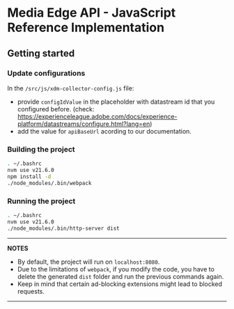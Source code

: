 # Media Edge API - JavaScript Reference Implementation

## Getting started

### Update configurations

In the ```/src/js/xdm-collector-config.js``` file:
- provide ```configIdValue``` in the placeholder with datastream id that you configured before. 
(check: https://experienceleague.adobe.com/docs/experience-platform/datastreams/configure.html?lang=en)
- add the value for ```apiBaseUrl``` acording to our documentation.


### Building the project
```bash
. ~/.bashrc
nvm use v21.6.0
npm install -d
./node_modules/.bin/webpack
```

### Running the project
```bash
. ~/.bashrc
nvm use v21.6.0
./node_modules/.bin/http-server dist
```

---
**NOTES**

- By default, the project will run on ```localhost:8080```.
- Due to the limitations of ```webpack```, if you modify the code, you have to delete the generated ```dist``` folder 
and run the previous commands again.
- Keep in mind that certain ad-blocking extensions might lead to blocked requests.

---
